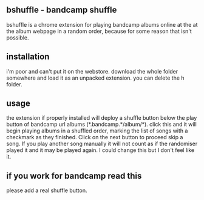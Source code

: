 ## bshuffle - bandcamp shuffle
bshuffle is a chrome extension for playing bandcamp albums online at the at the album webpage in a random order, because for some reason that isn't possible.

## installation
i'm poor and can't put it on the webstore.  download the whole folder somewhere and load it as an unpacked extension.  you can delete the h folder.

## usage
the extension if properly installed will deploy a shuffle button below the play button of bandcamp url albums (\*.bandcamp.\*/album/\*).  click this and it will begin playing albums in a shuffled order, marking the list of songs with a checkmark as they finished.  Click on the next button to proceed skip a song.  If you play another song manually it will not count as if the randomiser played it and it may be played again. I could change this but I don't feel like it.

## if you work for bandcamp read this
please add a real shuffle button.